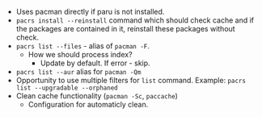 - Uses pacman directly if paru is not installed.
- `pacrs install --reinstall` command which should check cache and if the
  packages are contained in it, reinstall these packages without check.
- `pacrs list --files` - alias of `pacman -F`.
  - How we should process index?
    - Update by default. If error - skip.
- `pacrs list --aur` alias for `pacman -Qm`
- Opportunity to use multiple filters for `list` command. Example:
  `pacrs list --upgradable --orphaned`
- Clean cache functionality (`pacman -Sc`, `paccache`)
  - Configuration for automaticly clean.
